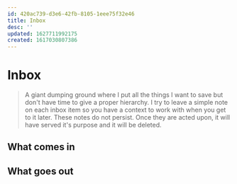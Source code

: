 ```yaml
---
id: 420ac739-d3e6-42fb-8105-1eee75f32e46
title: Inbox
desc: ''
updated: 1627711992175
created: 1617030807386
---
```


# Inbox

> A giant dumping ground where I put all the things I want to save but don't have time to give a proper hierarchy.
> I try to leave a simple note on each inbox item so you have a context to work with when you get to it later.
> These notes do not persist. Once they are acted upon, it will have served it's purpose and it will be deleted.

## What comes in

## What goes out
